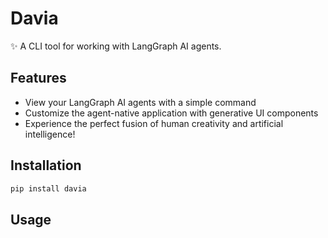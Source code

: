 # Davia

✨ A CLI tool for working with LangGraph AI agents.

## Features

- View your LangGraph AI agents with a simple command
- Customize the agent-native application with generative UI components
- Experience the perfect fusion of human creativity and artificial intelligence!

## Installation

```bash
pip install davia
```

## Usage
